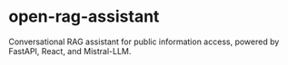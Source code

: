 # open-rag-assistant
Conversational RAG assistant for public information access, powered by FastAPI, React, and Mistral-LLM.
